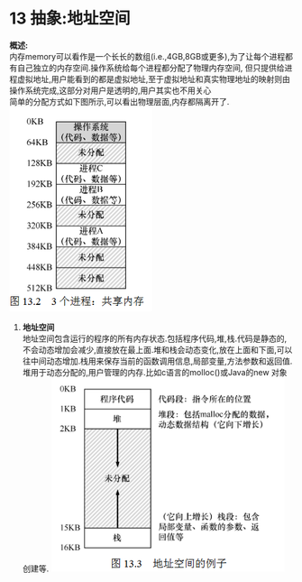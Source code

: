 13 抽象:地址空间
===
**概述:**  
内存memory可以看作是一个长长的数组(i.e.,4GB,8GB或更多),为了让每个进程都有自己独立的内存空间.操作系统给每个进程都分配了物理内存空间,
但只提供给进程虚拟地址,用户能看到的都是虚拟地址,至于虚拟地址和真实物理地址的映射则由操作系统完成,这部分对用户是透明的,用户其实也不用关心  
简单的分配方式如下图所示,可以看出物理层面,内存都隔离开了.
![](img/address_space.png)

1.  **地址空间**  
    地址空间包含运行的程序的所有内存状态.包括程序代码,堆,栈.代码是静态的,不会动态增加会减少,直接放在最上面.堆和栈会动态变化,放在上面和下面,可以往中间动态增加.栈用来保存当前的函数调用信息,局部变量,方法参数和返回值.堆用于动态分配的,用户管理的内存.比如c语言的molloc()或Java的new 对象创建等.
    ![](img/address_space_example.png)
